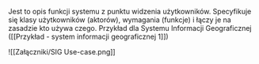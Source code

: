 Jest to opis funkcji systemu z punktu widzenia użytkowników. Specyfikuje się klasy użytkowników (aktorów), wymagania (funkcje) i łączy je na zasadzie kto używa czego. Przykład dla Systemu Informacji Geograficznej ([[Przykład - system informacji geograficznej 1]])

![[Załączniki/SIG Use-case.png]]